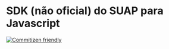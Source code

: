 # SDK (não oficial) do SUAP para Javascript

[![Commitizen friendly](https://img.shields.io/badge/commitizen-friendly-brightgreen.svg)](http://commitizen.github.io/cz-cli/)
